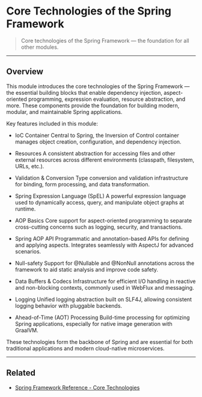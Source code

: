 # Core Technologies of the Spring Framework

> Core technologies of the Spring Framework — the foundation for all other modules.

---

## Overview

This module introduces the core technologies of the Spring Framework — the essential building blocks that enable
dependency injection, aspect-oriented programming, expression evaluation, resource abstraction, and more. These
components provide the foundation for building modern, modular, and maintainable Spring applications.

Key features included in this module:

- IoC Container
  Central to Spring, the Inversion of Control container manages object creation, configuration, and dependency
  injection.

- Resources
  A consistent abstraction for accessing files and other external resources across different environments (classpath,
  filesystem, URLs, etc.).

- Validation & Conversion
  Type conversion and validation infrastructure for binding, form processing, and data transformation.

- Spring Expression Language (SpEL)
  A powerful expression language used to dynamically access, query, and manipulate object graphs at runtime.

- AOP Basics
  Core support for aspect-oriented programming to separate cross-cutting concerns such as logging, security, and
  transactions.

- Spring AOP API
  Programmatic and annotation-based APIs for defining and applying aspects. Integrates seamlessly with AspectJ for
  advanced scenarios.

- Null-safety
  Support for @Nullable and @NonNull annotations across the framework to aid static analysis and improve code safety.

- Data Buffers & Codecs
  Infrastructure for efficient I/O handling in reactive and non-blocking contexts, commonly used in WebFlux and
  messaging.

- Logging
  Unified logging abstraction built on SLF4J, allowing consistent logging behavior with pluggable backends.

- Ahead-of-Time (AOT) Processing
  Build-time processing for optimizing Spring applications, especially for native image generation with GraalVM.

These technologies form the backbone of Spring and are essential for both traditional applications and modern
cloud-native microservices.

---

## Related

* [Spring Framework Reference - Core Technologies](https://docs.spring.io/spring-framework/reference/core.html)
